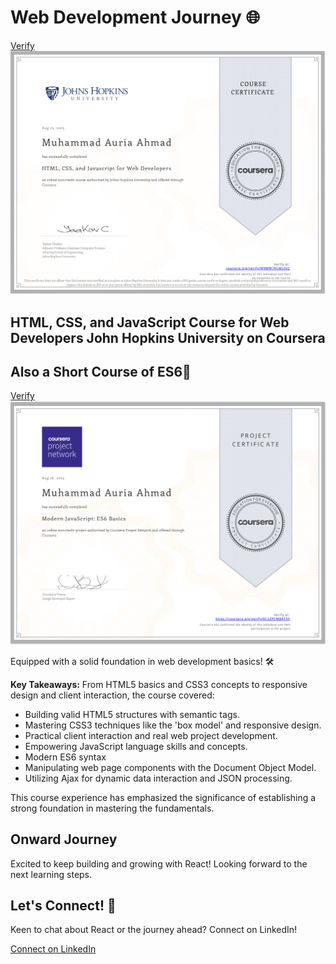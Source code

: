 # Web Development Journey 🌐
[Verify](https://coursera.org/share/b5a6aaf509f3bd4e117990c5d0915711)
![Certificate](HTML_CSS_JS_for_web_development.png)
## HTML, CSS, and JavaScript Course for Web Developers John Hopkins University on Coursera
## Also a Short Course of ES6🚀
[Verify](https://coursera.org/share/ddbfc6db6888bddef1132e4bb20cd719)
![Certificate](ES6.png)

Equipped with a solid foundation in web development basics! 🛠️

**Key Takeaways:**
From HTML5 basics and CSS3 concepts to responsive design and client interaction, the course covered:

- Building valid HTML5 structures with semantic tags.
- Mastering CSS3 techniques like the 'box model' and responsive design.
- Practical client interaction and real web project development.
- Empowering JavaScript language skills and concepts.
- Modern ES6 syntax
- Manipulating web page components with the Document Object Model.
- Utilizing Ajax for dynamic data interaction and JSON processing.


This course experience has emphasized the significance of establishing a strong foundation in mastering the fundamentals.

## Onward Journey
Excited to keep building and growing with React! Looking forward to the next learning steps.

## Let's Connect! 👋
Keen to chat about React or the journey ahead? Connect on LinkedIn!

[Connect on LinkedIn](https://www.linkedin.com/in/muhammad-auria-ahmad)
